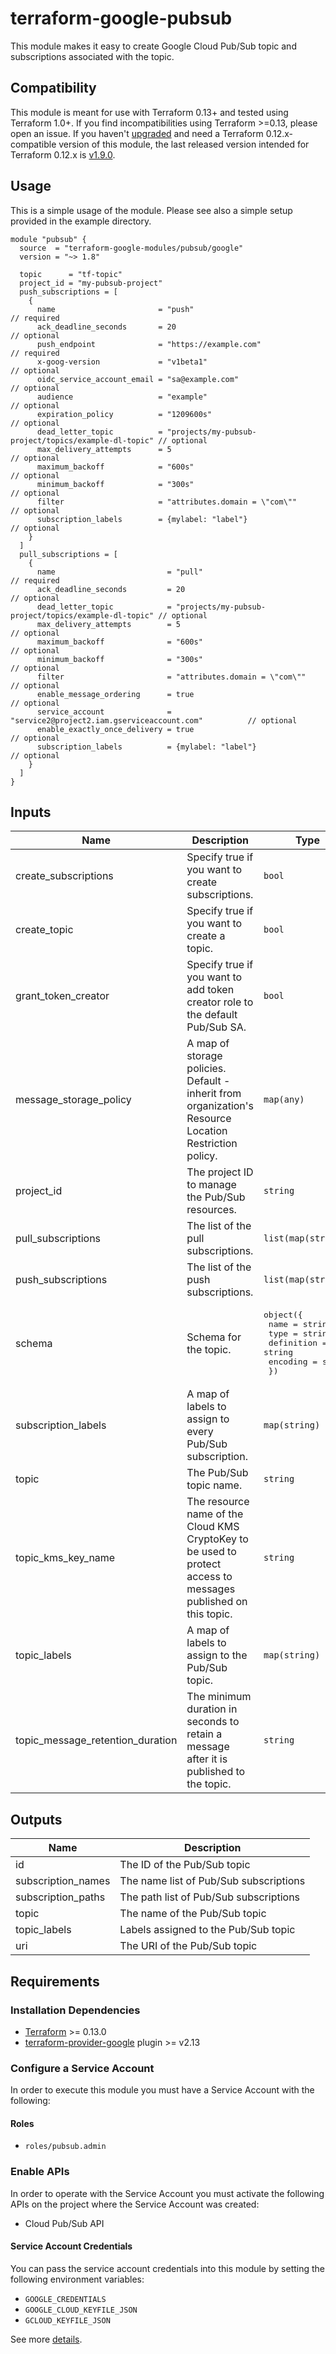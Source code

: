 # terraform-google-pubsub

This module makes it easy to create Google Cloud Pub/Sub topic and subscriptions associated with the topic.

## Compatibility
This module is meant for use with Terraform 0.13+ and tested using Terraform 1.0+. If you find incompatibilities using Terraform >=0.13, please open an issue.
 If you haven't
[upgraded](https://www.terraform.io/upgrade-guides/0-13.html) and need a Terraform
0.12.x-compatible version of this module, the last released version
intended for Terraform 0.12.x is [v1.9.0](https://registry.terraform.io/modules/terraform-google-modules/-pubsub/google/v1.9.0).

## Usage

This is a simple usage of the module. Please see also a simple setup provided in the example directory.

```hcl
module "pubsub" {
  source  = "terraform-google-modules/pubsub/google"
  version = "~> 1.8"

  topic      = "tf-topic"
  project_id = "my-pubsub-project"
  push_subscriptions = [
    {
      name                       = "push"                                               // required
      ack_deadline_seconds       = 20                                                   // optional
      push_endpoint              = "https://example.com"                                // required
      x-goog-version             = "v1beta1"                                            // optional
      oidc_service_account_email = "sa@example.com"                                     // optional
      audience                   = "example"                                            // optional
      expiration_policy          = "1209600s"                                           // optional
      dead_letter_topic          = "projects/my-pubsub-project/topics/example-dl-topic" // optional
      max_delivery_attempts      = 5                                                    // optional
      maximum_backoff            = "600s"                                               // optional
      minimum_backoff            = "300s"                                               // optional
      filter                     = "attributes.domain = \"com\""                        // optional
      subscription_labels        = {mylabel: "label"}                                   // optional
    }
  ]
  pull_subscriptions = [
    {
      name                         = "pull"                                               // required
      ack_deadline_seconds         = 20                                                   // optional
      dead_letter_topic            = "projects/my-pubsub-project/topics/example-dl-topic" // optional
      max_delivery_attempts        = 5                                                    // optional
      maximum_backoff              = "600s"                                               // optional
      minimum_backoff              = "300s"                                               // optional
      filter                       = "attributes.domain = \"com\""                        // optional
      enable_message_ordering      = true                                                 // optional
      service_account              = "service2@project2.iam.gserviceaccount.com"          // optional
      enable_exactly_once_delivery = true                                                 // optional
      subscription_labels          = {mylabel: "label"}                                   // optional
    }
  ]
}
```

<!-- BEGINNING OF PRE-COMMIT-TERRAFORM DOCS HOOK -->
## Inputs

| Name                                | Description                                                                                                    | Type                                                                                                                                    | Default | Required |
| ----------------------------------- | -------------------------------------------------------------------------------------------------------------- | --------------------------------------------------------------------------------------------------------------------------------------- | ------- | :------: |
| create\_subscriptions               | Specify true if you want to create subscriptions.                                                              | `bool`                                                                                                                                  | `true`  |    no    |
| create\_topic                       | Specify true if you want to create a topic.                                                                    | `bool`                                                                                                                                  | `true`  |    no    |
| grant\_token\_creator               | Specify true if you want to add token creator role to the default Pub/Sub SA.                                  | `bool`                                                                                                                                  | `true`  |    no    |
| message\_storage\_policy            | A map of storage policies. Default - inherit from organization's Resource Location Restriction policy.         | `map(any)`                                                                                                                              | `{}`    |    no    |
| project\_id                         | The project ID to manage the Pub/Sub resources.                                                                | `string`                                                                                                                                | n/a     |   yes    |
| pull\_subscriptions                 | The list of the pull subscriptions.                                                                            | `list(map(string))`                                                                                                                     | `[]`    |    no    |
| push\_subscriptions                 | The list of the push subscriptions.                                                                            | `list(map(string))`                                                                                                                     | `[]`    |    no    |
| schema                              | Schema for the topic.                                                                                          | <pre>object({<br>    name       = string<br>    type       = string<br>    definition = string<br>    encoding   = string<br>  })</pre> | `null`  |    no    |
| subscription\_labels                | A map of labels to assign to every Pub/Sub subscription.                                                       | `map(string)`                                                                                                                           | `{}`    |    no    |
| topic                               | The Pub/Sub topic name.                                                                                        | `string`                                                                                                                                | n/a     |   yes    |
| topic\_kms\_key\_name               | The resource name of the Cloud KMS CryptoKey to be used to protect access to messages published on this topic. | `string`                                                                                                                                | `null`  |    no    |
| topic\_labels                       | A map of labels to assign to the Pub/Sub topic.                                                                | `map(string)`                                                                                                                           | `{}`    |    no    |
| topic\_message\_retention\_duration | The minimum duration in seconds to retain a message after it is published to the topic.                        | `string`                                                                                                                                | `null`  |    no    |

## Outputs

| Name                | Description                            |
| ------------------- | -------------------------------------- |
| id                  | The ID of the Pub/Sub topic            |
| subscription\_names | The name list of Pub/Sub subscriptions |
| subscription\_paths | The path list of Pub/Sub subscriptions |
| topic               | The name of the Pub/Sub topic          |
| topic\_labels       | Labels assigned to the Pub/Sub topic   |
| uri                 | The URI of the Pub/Sub topic           |

<!-- END OF PRE-COMMIT-TERRAFORM DOCS HOOK -->

## Requirements

### Installation Dependencies

- [Terraform](https://www.terraform.io/downloads.html) >= 0.13.0
- [terraform-provider-google](https://github.com/terraform-providers/terraform-provider-google) plugin >= v2.13

### Configure a Service Account

In order to execute this module you must have a Service Account with the following:

#### Roles

- `roles/pubsub.admin`

### Enable APIs

In order to operate with the Service Account you must activate the following APIs on the project where the Service Account was created:

- Cloud Pub/Sub API

#### Service Account Credentials

You can pass the service account credentials into this module by setting the following environment variables:

* `GOOGLE_CREDENTIALS`
* `GOOGLE_CLOUD_KEYFILE_JSON`
* `GCLOUD_KEYFILE_JSON`

See more [details](https://www.terraform.io/docs/providers/google/provider_reference.html#configuration-reference).

[v0.2.0]: https://registry.terraform.io/modules/terraform-google-modules/pubsub/google/0.2.0
[terraform-0.12-upgrade]: https://www.terraform.io/upgrade-guides/0-12.html
